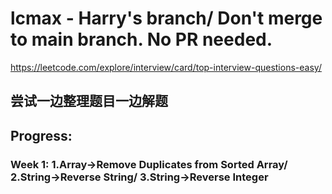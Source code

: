 # lcmax - Harry's branch/ Don't merge to main branch. No PR needed.

https://leetcode.com/explore/interview/card/top-interview-questions-easy/

## 尝试一边整理题目一边解题

## Progress:
### Week 1: 1.Array->Remove Duplicates from Sorted Array/ 2.String->Reverse String/ 3.String->Reverse Integer
